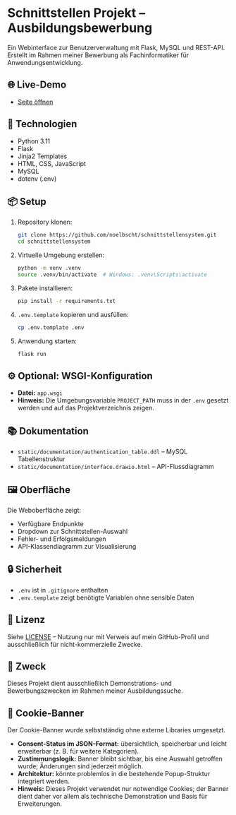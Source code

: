 # Schnittstellen Projekt – Ausbildungsbewerbung

Ein Webinterface zur Benutzerverwaltung mit Flask, MySQL und REST-API. Erstellt im Rahmen meiner Bewerbung als Fachinformatiker für Anwendungsentwicklung.

## 🌐 Live-Demo
- [Seite öffnen](https://nbauschat.eu.pythonanywhere.com)

## 🔧 Technologien

- Python 3.11  
- Flask  
- Jinja2 Templates  
- HTML, CSS, JavaScript  
- MySQL  
- dotenv (.env)

## 📦 Setup

1. Repository klonen:
   ```bash
   git clone https://github.com/noelbscht/schnittstellensystem.git
   cd schnittstellensystem
   ```

2. Virtuelle Umgebung erstellen:
   ```bash
   python -m venv .venv
   source .venv/bin/activate  # Windows: .venv\Scripts\activate
   ```

3. Pakete installieren:
   ```bash
   pip install -r requirements.txt
   ```

4. `.env.template` kopieren und ausfüllen:
   ```bash
   cp .env.template .env
   ```

5. Anwendung starten:
   ```bash
   flask run
   ```

## ⚙️ Optional: WSGI-Konfiguration
- **Datei:** `app.wsgi`  
- **Hinweis:** Die Umgebungsvariable `PROJECT_PATH` muss in der `.env` gesetzt werden und auf das Projektverzeichnis zeigen.

## 📚 Dokumentation

- `static/documentation/authentication_table.ddl` – MySQL Tabellenstruktur  
- `static/documentation/interface.drawio.html` – API-Flussdiagramm  


## 🖼️ Oberfläche

Die Weboberfläche zeigt:
- Verfügbare Endpunkte
- Dropdown zur Schnittstellen-Auswahl
- Fehler- und Erfolgsmeldungen
- API-Klassendiagramm zur Visualisierung

## 🔒 Sicherheit

- `.env` ist in `.gitignore` enthalten  
- `.env.template` zeigt benötigte Variablen ohne sensible Daten

## 📄 Lizenz

Siehe [LICENSE](LICENSE) – Nutzung nur mit Verweis auf mein GitHub-Profil und ausschließlich für nicht-kommerzielle Zwecke.

## 🎯 Zweck

Dieses Projekt dient ausschließlich Demonstrations- und Bewerbungszwecken im Rahmen meiner Ausbildungssuche.

## 🍪 Cookie-Banner

Der Cookie-Banner wurde selbstständig ohne externe Libraries umgesetzt.
- **Consent-Status im JSON-Format:** übersichtlich, speicherbar und leicht erweiterbar (z. B. für weitere Kategorien).
- **Zustimmungslogik:** Banner bleibt sichtbar, bis eine Auswahl getroffen wurde; Änderungen sind jederzeit möglich.
- **Architektur:** könnte problemlos in die bestehende Popup-Struktur integriert werden.
- **Hinweis:** Dieses Projekt verwendet nur notwendige Cookies; der Banner dient daher vor allem als technische Demonstration und Basis für Erweiterungen.  
